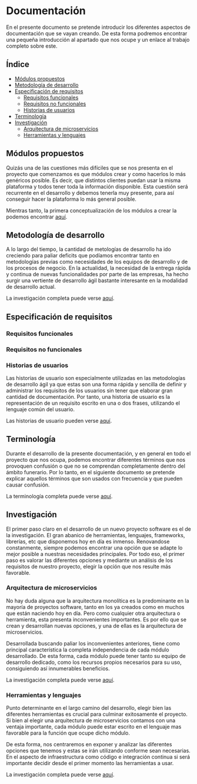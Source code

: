 # Documentación

En el presente documento se pretende introducir los diferentes aspectos de documentación que se vayan creando. De esta forma podremos encontrar una pequeña introducción al apartado que nos ocupe y un enlace al trabajo completo sobre este.

## Índice

- [Módulos propuestos](#modulos)
- [Metodología de desarrollo](#metodologia_desarrollo) 
- [Especificación de requisitos](#especificacion_requisitos)
	- [Requisitos funcionales](#requisitos_funcionales)
	- [Requisitos no funcionales](#requisitos_no_funcionales)
	- [Historias de usuarios](#historias_usuarios)
- [Terminología](#terminología)
- [Investigación](#investigacion)
	- [Arquitectura de microservicios](#microservicios)
	- [Herramientas y lenguajes](#herramientas_lenguajes)

## Módulos propuestos <a name="modulos"></a>

Quizás una de las cuestiones más difíciles que se nos presenta en el proyecto que comenzamos es que módulos crear y como hacerlos lo más genéricos posible. Es decir, que distintos clientes puedan usar la misma plataforma y todos tener toda la información disponible. Esta cuestión será recurrente en el desarrollo y debemos tenerla muy presente, para así conseguir hacer la plataforma lo más general posible. 

Mientras tanto, la primera conceptualización de los módulos a crear la podemos encontrar [aquí](modulos.md).

## Metodología de desarrollo <a name="metodologia_desarrollo"></a>

A lo largo del tiempo, la cantidad de metologías de desarrollo ha ido creciendo para paliar deficits que podíamos encontrar tanto en metodologías previas como necesidades de los equipos de desarrollo y de los procesos de negocio. En la actualidad, la necesidad de la entrega rápida y continua de nuevas funcionalidades por parte de las empresas, ha hecho surgir una vertiente de desarrollo ágil bastante interesante en la modalidad de desarrollo actual.

La investigación completa puede verse [aquí](metodologias_desarrollo.md).

## Especificación de requisitos <a name="especificacion_requisitos"></a>

### Requisitos funcionales <a name="requisitos_funcionales"></a>

### Requisitos no funcionales <a name="requisitos_no_funcionales"></a>

### Historias de usuarios <a name="historias_usuarios"></a>

Las historias de usuario son especialmente utilizadas en las metodologías de desarrollo ágil ya que estas son una forma rápida y sencilla de definir y administrar los requisitos de los usuarios sin tener que elaborar gran cantidad de documentación. Por tanto, una historia de usuario es la representación de un requisito escrito en una o dos frases, utilizando el lenguaje común del usuario.

Las historias de usuario pueden verse [aquí](historias_de_usuario.md).

## Terminología <a name="especificacion_requisitos"></a>

Durante el desarrollo de la presente documentación, y en general en todo el proyecto que nos ocupa, podemos encontrar diferentes términos que nos provoquen confusión o que no se comprendan completamente dentro del ámbito funerario. Por lo tanto, en el siguiente documento se pretende explicar aquellos términos que son usados con frecuencia y que pueden causar confusión.

La terminología completa puede verse [aquí](terminologia.md).

## Investigación <a name="investigacion"></a>

El primer paso claro en el desarrollo de un nuevo proyecto software es el de la investigación. El gran abanico de herramientas, lenguajes, frameworks, librerías, etc que disponemos hoy en día es inmenso. Renovandose constanmente, siempre podemos encontrar una opción que se adapte lo mejor posible a nuestras necesidades principales. Por todo eso, el primer paso es valorar las diferentes opciones y mediante un análisis de los requisitos de nuestro proyecto, elegir la opción que nos resulte más favorable.

### Arquitectura de microservicios <a name="microservicios"></a>

No hay duda alguna que la arquitectura monolítica es la predominante en la mayoría de proyectos software, tanto en los ya creados como en muchos que están naciendo hoy en día. Pero como cualquier otra arquitectura o herramienta, esta presenta inconvenientes importantes. Es por ello que se crean y desarrollan nuevas opciones, y una de ellas es la arquitectura de microservicios. 

Desarrollada buscando paliar los inconvenientes anteriores, tiene como principal característica la completa independencia de cada módulo desarrollado. De esta forma, cada módulo puede tener tanto su equipo de desarrollo dedicado, como los recursos propios necesarios para su uso, consiguiendo así innumerables beneficios. 

La investigación completa puede verse [aquí](microservicios.md).

### Herramientas y lenguajes <a name="herramientas_lenguajes"></a>

Punto determinante en el largo camino del desarrollo, elegir bien las diferentes herramientas es crucial para culminar exitosamente el proyecto. Si bien al elegir una arquitectura de microservicios contamos con una ventaja importante, cada módulo puede estar escrito en el lenguaje mas favorable para la función que ocupe dicho módulo.

De esta forma, nos centraremos en exponer y analizar las diferentes opciones que tenemos y estas se irán utilizando conforme sean necesarias. En el aspecto de infraestructura como código e integración continua si será importante decidir desde el primer momento las herramientas a usar.

La investigación completa puede verse [aquí](herramientas_lenguajes.md).



